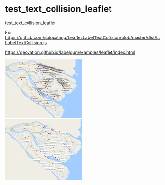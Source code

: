# test_text_collision_leaflet
test_text_collision_leaflet

Ex: https://github.com/soiqualang/Leaflet.LabelTextCollision/blob/master/dist/L.LabelTextCollision.js


https://geovation.github.io/labelgun/examples/leaflet/index.html

<img src="h1.png" width="50%">

<img src="h2.png" width="50%">